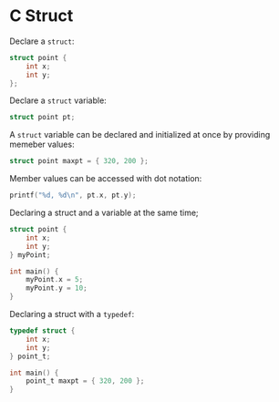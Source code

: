 # C Struct

Declare a `struct`:

``` c
struct point {
    int x;
    int y;
};
```

Declare a `struct` variable:

``` c
struct point pt;
```

A `struct` variable can be declared and initialized at once by providing memeber values:

``` c
struct point maxpt = { 320, 200 };
```

Member values can be accessed with dot notation:

``` c
printf("%d, %d\n", pt.x, pt.y);
```

Declaring a struct and a variable at the same time;

``` c
struct point {
    int x;
    int y;
} myPoint;

int main() {
    myPoint.x = 5;
    myPoint.y = 10;
}
```

Declaring a struct with a `typedef`:

``` c
typedef struct {
    int x;
    int y;
} point_t;

int main() {
    point_t maxpt = { 320, 200 };
}
```